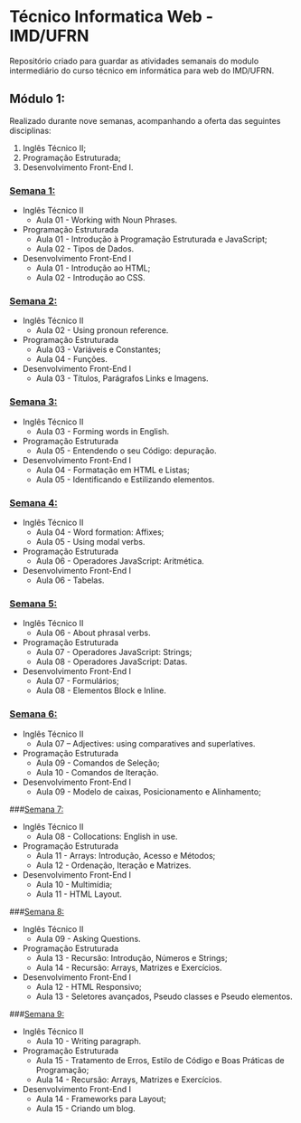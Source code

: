 # Técnico Informatica Web - IMD/UFRN
Repositório criado para guardar as atividades semanais do modulo intermediário do curso técnico em informática para web do IMD/UFRN.

## Módulo 1:
Realizado durante nove semanas, acompanhando a oferta das seguintes disciplinas:
1. Inglês Técnico II;
2. Programação Estruturada;
3. Desenvolvimento Front-End I.

### [Semana 1:](/Semana%2001/)
* Inglês Técnico II
    - Aula 01 - Working with Noun Phrases.
* Programação Estruturada
    - Aula 01 - Introdução à Programação Estruturada e JavaScript;
    - Aula 02 - Tipos de Dados.
* Desenvolvimento Front-End I
    - Aula 01 - Introdução ao HTML;
    - Aula 02 - Introdução ao CSS.

### [Semana 2:](/Semana%2002/)
* Inglês Técnico II
    - Aula 02 - Using pronoun reference.
* Programação Estruturada
    - Aula 03 - Variáveis e Constantes;
    - Aula 04 - Funções.
* Desenvolvimento Front-End I
    - Aula 03 - Títulos, Parágrafos Links e Imagens.

### [Semana 3:](/Semana%2003/)
* Inglês Técnico II
    - Aula 03 - Forming words in English.
* Programação Estruturada
    - Aula 05 - Entendendo o seu Código: depuração.
* Desenvolvimento Front-End I
    - Aula 04 - Formatação em HTML e Listas;
    - Aula 05 - Identificando e Estilizando elementos.

### [Semana 4:](/Semana%2004/)
* Inglês Técnico II
    - Aula 04 - Word formation: Affixes;
    - Aula 05 - Using modal verbs.
* Programação Estruturada
    - Aula 06 - Operadores JavaScript: Aritmética.
* Desenvolvimento Front-End I
    - Aula 06 - Tabelas.

### [Semana 5:](/Semana%2005/)
* Inglês Técnico II
    - Aula 06 - About phrasal verbs.
* Programação Estruturada
    - Aula 07 - Operadores JavaScript: Strings;
    - Aula 08 - Operadores JavaScript: Datas.
* Desenvolvimento Front-End I
    - Aula 07 - Formulários;
    - Aula 08 - Elementos Block e Inline.

### [Semana 6:](/Semana%2006/)
* Inglês Técnico II
    - Aula 07 – Adjectives: using comparatives and superlatives.
* Programação Estruturada
    - Aula 09 - Comandos de Seleção;
    - Aula 10 - Comandos de Iteração.
* Desenvolvimento Front-End I
    - Aula 09 - Modelo de caixas, Posicionamento e Alinhamento;

###[Semana 7:](/Semana%2007/)
* Inglês Técnico II
    - Aula 08 - Collocations: English in use.
* Programação Estruturada
    - Aula 11 - Arrays: Introdução, Acesso e Métodos;
    - Aula 12 - Ordenação, Iteração e Matrizes.
* Desenvolvimento Front-End I
    - Aula 10 - Multimídia;
    - Aula 11 - HTML Layout.

###[Semana 8:](/Semana%2008/)
* Inglês Técnico II
    - Aula 09 - Asking Questions.
* Programação Estruturada
    - Aula 13 - Recursão: Introdução, Números e Strings;
    - Aula 14 - Recursão: Arrays, Matrizes e Exercícios.
* Desenvolvimento Front-End I
    - Aula 12 - HTML Responsivo;
    - Aula 13 - Seletores avançados, Pseudo classes e Pseudo elementos.

###[Semana 9:](/Semana%2009/)
* Inglês Técnico II
    - Aula 10 - Writing paragraph.
* Programação Estruturada
    - Aula 15 - Tratamento de Erros, Estilo de Código e Boas Práticas de Programação;
    - Aula 14 - Recursão: Arrays, Matrizes e Exercícios.
* Desenvolvimento Front-End I
    - Aula 14 - Frameworks para Layout;
    - Aula 15 - Criando um blog.